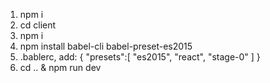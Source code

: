 1. npm i
2. cd client
3. npm i
4. npm install babel-cli babel-preset-es2015
5. .bablerc, add: { "presets":[ "es2015", "react", "stage-0" ] }
6. cd .. & npm run dev